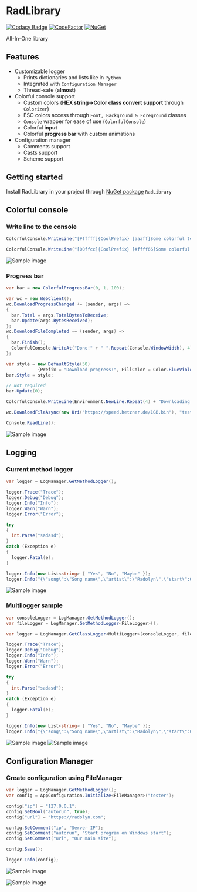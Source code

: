 # RadLibrary

[![Codacy Badge](https://api.codacy.com/project/badge/Grade/8a8fb2ca7f4148e2a484b79725f2de27)](https://app.codacy.com/gh/Radolyn/RadLibrary?utm_source=github.com&utm_medium=referral&utm_content=Radolyn/RadLibrary&utm_campaign=Badge_Grade_Dashboard)
[![CodeFactor](https://www.codefactor.io/repository/github/radolyn/radlibrary/badge)](https://www.codefactor.io/repository/github/radolyn/radlibrary)
[![NuGet](https://img.shields.io/nuget/v/RadLibrary.svg)](https://www.nuget.org/packages/RadLibrary/)

All-In-One library

## Features

- Customizable logger
  - Prints dictionaries and lists like in ```Python```
  - Integrated with ```Configuration Manager```
  - Thread-safe (**almost**)
- Colorful console support
  - Custom colors (**HEX string->Color class convert support** through ```Colorizer```)
  - ESC colors access through ```Font, Background & Foreground``` classes
  - ```Console``` wrapper for ease of use (```ColorfulConsole```)
  - Colorful **input**
  - Colorful **progress bar** with custom animations
- Configuration manager
  - Comments support
  - Casts support
  - Scheme support

## Getting started

Install RadLibrary in your project through [NuGet package](https://www.nuget.org/packages/RadLibrary/) ```RadLibrary```

## Colorful console

### Write line to the console

```csharp
ColorfulConsole.WriteLine("[#fffff]{CoolPrefix} [aaaff]Some colorful text");

ColorfulConsole.WriteLine("[00ffcc]{CoolPrefix} [#ffff66]Some colorful text");
```

![Sample image](.github/colorful_console.png)

### Progress bar

```csharp
var bar = new ColorfulProgressBar(0, 1, 100);

var wc = new WebClient();
wc.DownloadProgressChanged += (sender, args) =>
{
  bar.Total = args.TotalBytesToReceive;
  bar.Update(args.BytesReceived);
};
wc.DownloadFileCompleted += (sender, args) =>
{
  bar.Finish();
  ColorfulConsole.WriteAt("Done!" + " ".Repeat(Console.WindowWidth), 4);
};

var style = new DefaultStyle(50)
            {Prefix = "Download progress:", FillColor = Color.BlueViolet, PrefixColor = Color.Goldenrod};
bar.Style = style;

// Not required
bar.Update(0);

ColorfulConsole.WriteLine(Environment.NewLine.Repeat(4) + "Downloading...");

wc.DownloadFileAsync(new Uri("https://speed.hetzner.de/1GB.bin"), "test.bin");

Console.ReadLine();
```

![Sample image](.github/colorfuldownload_console.png)

## Logging

### Current method logger

```csharp
var logger = LogManager.GetMethodLogger();

logger.Trace("Trace");
logger.Debug("Debug");
logger.Info("Info");
logger.Warn("Warn");
logger.Error("Error");

try
{
  int.Parse("sadasd");
}
catch (Exception e)
{
  logger.Fatal(e);
}

logger.Info(new List<string> { "Yes", "No", "Maybe" });
logger.Info("{\"song\":\"Song name\",\"artist\":\"Radolyn\",\"start\":0,\"end\":9999999999999,\"paused\":false}");

```

![Sample image](.github/logger_console.png)

### Multilogger sample

```csharp
var consoleLogger = LogManager.GetMethodLogger();
var fileLogger = LogManager.GetMethodLogger<FileLogger>();

var logger = LogManager.GetClassLogger<MultiLogger>(consoleLogger, fileLogger);

logger.Trace("Trace");
logger.Debug("Debug");
logger.Info("Info");
logger.Warn("Warn");
logger.Error("Error");

try
{
  int.Parse("sadasd");
}
catch (Exception e)
{
  logger.Fatal(e);
}

logger.Info(new List<string> { "Yes", "No", "Maybe" });
logger.Info("{\"song\":\"Song name\",\"artist\":\"Radolyn\",\"start\":0,\"end\":9999999999999,\"paused\":false}");

```

![Sample image](.github/multilogger_console.png)
![Sample image](.github/multilogger_notepad.png)

## Configuration Manager

### Create configuration using FileManager

```csharp
var logger = LogManager.GetMethodLogger();
var config = AppConfiguration.Initialize<FileManager>("tester");

config["ip"] = "127.0.0.1";
config.SetBool("autorun", true);
config["url"] = "https://radolyn.com";

config.SetComment("ip", "Server IP");
config.SetComment("autorun", "Start program on Windows start");
config.SetComment("url", "Our main site");

config.Save();

logger.Info(config);
```

![Sample image](.github/cfg_console.png)

![Sample image](.github/cfg_notepad.png)

